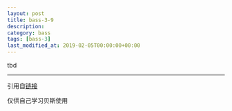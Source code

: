 ```yaml
---
layout: post
title: bass-3-9
description: 
category: bass
tags: [bass-3]
last_modified_at: 2019-02-05T00:00:00+00:00
---
```


tbd


<hr>

引用自[链接](https://www.youtube.com/playlist?list=PLImrzCNnL5Plu8Pk3LFTM1YVgg1UTRy2X)

仅供自己学习贝斯使用


